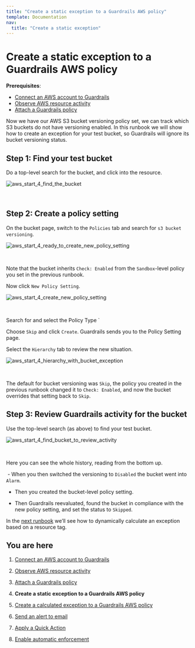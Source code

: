 ```yaml
---
title: "Create a static exception to a Guardrails AWS policy"
template: Documentation
nav:
  title: "Create a static exception"
---
```



# Create a static exception to a Guardrails AWS policy

**Prerequisites**:   
  
- [Connect an AWS account to Guardrails](/guardrails/docs/runbooks/getting-started-aws/connect_an_account)
- [Observe AWS resource activity](/guardrails/docs/runbooks/getting-started-aws/observe_aws_activity)
- [Attach a Guardrails policy](/guardrails/docs/runbooks/getting-started-aws/attach_a_policy)


Now we have our AWS S3 bucket versioning policy set, we can track which S3 buckets do not have versioning enabled. In this runbook we will show how to create an exception for your test bucket, so Guardrails will ignore its bucket versioning status.

## Step 1: Find your test bucket

Do a top-level search for the bucket, and click into the resource.
<p><img alt="aws_start_4_find_the_bucket" src="/images/docs/guardrails/runbooks/getting-started-aws/aws_start_4_find_the_bucket.png"/></p><br/>

## Step 2: Create a policy setting

On the bucket page, switch to the `Policies` tab and search for `s3 bucket versioning`.
<p><img alt="aws_start_4_ready_to_create_new_policy_setting" src="/images/docs/guardrails/runbooks/getting-started-aws/aws_start_4_ready_to_create_new_policy_setting.png"/></p><br/>

Note that the bucket inherits `Check: Enabled` from the `Sandbox`-level policy you set in the previous runbook.   
  
Now click `New Policy Setting`.
<p><img alt="aws_start_4_create_new_policy_setting" src="/images/docs/guardrails/runbooks/getting-started-aws/aws_start_4_create_new_policy_setting.png"/></p><br/>

Search for and select the Policy Type `

  
Choose `Skip` and click `Create`. Guardrails sends you to the Policy Setting page.

Select the `Hierarchy` tab to review the new situation.
<p><img alt="aws_start_4_hierarchy_with_bucket_exception" src="/images/docs/guardrails/runbooks/getting-started-aws/aws_start_4_hierarchy_with_bucket_exception.png"/></p><br/>  
  


The default for bucket versioning was `Skip`, the policy you created in the previous runbook changed it to `Check: Enabled`, and now the bucket overrides that setting back to `Skip`.  


## Step 3: Review Guardrails activity for the bucket

Use the top-level search (as above) to find your test bucket.
<p><img alt="aws_start_4_find_bucket_to_review_activity" src="/images/docs/guardrails/runbooks/getting-started-aws/aws_start_4_find_bucket_to_review_activity.png"/></p><br/>

Here you can see the whole history, reading from the bottom up.

 - When you then switched the versioning to `Disabled` the bucket went into `Alarm`.  
  
- Then you created the bucket-level policy setting.   
  
- Then Guardrails reevaluated, found the bucket in compliance with the new policy setting, and set the status to `Skipped`.

  
In the [next runbook](/guardrails/docs/runbooks/getting-started-aws/create_calculated_exception) we’ll see how to dynamically calculate an exception based on a resource tag.


## You are here

1. [Connect an AWS account to Guardrails](/guardrails/docs/runbooks/getting-started-aws/connect_an_account)

2. [Observe AWS resource activity](/guardrails/docs/runbooks/getting-started-aws/observe_aws_activity)

3. [Attach a Guardrails policy](/guardrails/docs/runbooks/getting-started-aws/attach_a_policy)

4. **Create a static exception to a Guardrails AWS policy**

5. [Create a calculated exception to a Guardrails AWS policy](/guardrails/docs/runbooks/getting-started-aws/create_calculated_exception)

6. [Send an alert to email](/guardrails/docs/runbooks/getting-started-aws/send_alert_to_email)

7. [Apply a Quick Action](/guardrails/docs/runbooks/getting-started-aws/apply_quick_action)

8. [Enable automatic enforcement](/guardrails/docs/runbooks/getting-started-aws/enable_enforcement)
